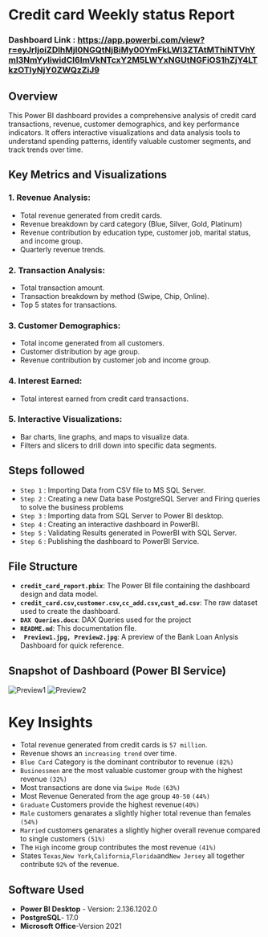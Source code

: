 # Credit card Weekly status Report


### Dashboard Link : https://app.powerbi.com/view?r=eyJrIjoiZDlhMjI0NGQtNjBiMy00YmFkLWI3ZTAtMThiNTVhYmI3NmYyIiwidCI6ImVkNTcxY2M5LWYxNGUtNGFiOS1hZjY4LTkzOTIyNjY0ZWQzZiJ9

## Overview

This Power BI dashboard provides a comprehensive analysis of credit card transactions, revenue, customer demographics, and key performance indicators. It offers interactive visualizations and data analysis tools to understand spending patterns, identify valuable customer segments, and track trends over time.

## Key Metrics and Visualizations

### 1. Revenue Analysis:

- Total revenue generated from credit cards.
- Revenue breakdown by card category (Blue, Silver, Gold, Platinum)
- Revenue contribution by education type, customer job, marital status, and income group.
- Quarterly revenue trends.


### 2. Transaction Analysis:

- Total transaction amount.
- Transaction breakdown by method (Swipe, Chip, Online).
- Top 5 states for transactions.

### 3. Customer Demographics:

  - Total income generated from all customers.
  - Customer distribution by age group.
  - Revenue contribution by customer job and income group.

### 4. Interest Earned:
  - Total interest earned from credit card transactions.

### 5. Interactive Visualizations:
  - Bar charts, line graphs, and maps to visualize data.
  - Filters and slicers to drill down into specific data segments.
## Steps followed 

- `Step 1` : Importing Data from CSV file to MS SQL Server.
- `Step 2` : Creating a new Data base PostgreSQL Server and Firing queries to solve the business problems
- `Step 3` : Importing data from  SQL Server to Power BI desktop.
- `Step 4` : Creating an interactive dashboard in PowerBI.
- `Step 5` : Validating Results generated in PowerBI with SQL Server.
- `Step 6` : Publishing the dashboard to PowerBI Service.

## File Structure

- **`credit_card_report.pbix`**: The Power BI file containing the dashboard design and data model.
- **`credit_card.csv`,`customer.csv`,`cc_add.csv`,`cust_ad.csv`**: The raw dataset used to create the dashboard.
- **`DAX Queries.docx`**: DAX Queries used for the project
- **`README.md`**: This documentation file.
- **` Preview1.jpg, Preview2.jpg`**: A preview of the Bank Loan Anlysis Dashboard for quick reference.


## Snapshot of Dashboard (Power BI Service)
![Preview1](https://github.com/user-attachments/assets/1ed4575d-8115-4d4d-b0e4-23337fde4fd6)
![Preview2](https://github.com/user-attachments/assets/d516dc6b-6f03-4847-9fb5-5893b2a75b67)

 


# Key Insights


-  Total revenue generated from credit cards is `57 million`.
-  Revenue shows an `increasing trend` over time.
-  `Blue Card` Category is the dominant contributor to revenue `(82%)`
-  `Businessmen` are the most valuable customer group with the highest revenue `(32%)`
-  Most transactions are done via `Swipe Mode` `(63%)`
-  Most Revenue Generated from the age group `40-50` `(44%)`
-  `Graduate` Customers provide the highest revenue`(40%)`
-  `Male` customers genarates a slightly higher total revenue than females `(54%)`
-  `Married` customers genarates a slightly higher overall revenue compared to single customers `(51%)`
-  The `High` income group contributes the most revenue `(41%)`
-  States `Texas`,`New York`,`California`,`Florida`and`New Jersey` all together contribute `92%` of the revenue.



## Software Used

- **Power BI Desktop** - Version: 2.136.1202.0 
- **PostgreSQL**- 17.0
- **Microsoft Office**-Version 2021

